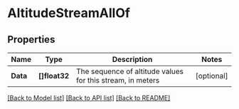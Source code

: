 # AltitudeStreamAllOf

## Properties

Name | Type | Description | Notes
------------ | ------------- | ------------- | -------------
**Data** | **[]float32** | The sequence of altitude values for this stream, in meters | [optional] 

[[Back to Model list]](../README.md#documentation-for-models) [[Back to API list]](../README.md#documentation-for-api-endpoints) [[Back to README]](../README.md)


